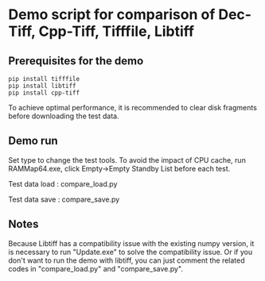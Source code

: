 # Demo script for comparison of Dec-Tiff, Cpp-Tiff, Tifffile, Libtiff

## Prerequisites for the demo

```
pip install tifffile
pip install libtiff
pip install cpp-tiff
```

To achieve optimal performance, it is recommended to clear disk fragments before downloading the test data. 

## Demo run

Set type to change the test tools. To avoid the impact of CPU cache, run RAMMap64.exe, click Empty->Empty Standby List before each test.

Test data load : compare_load.py

Test data save : compare_save.py

## Notes

Because Libtiff has a compatibility issue with the existing numpy version, it is necessary to run "Update.exe" to solve the compatibility issue. Or if you don't want to run the demo with libtiff, you can just comment the related codes in "compare_load.py" and "compare_save.py".

